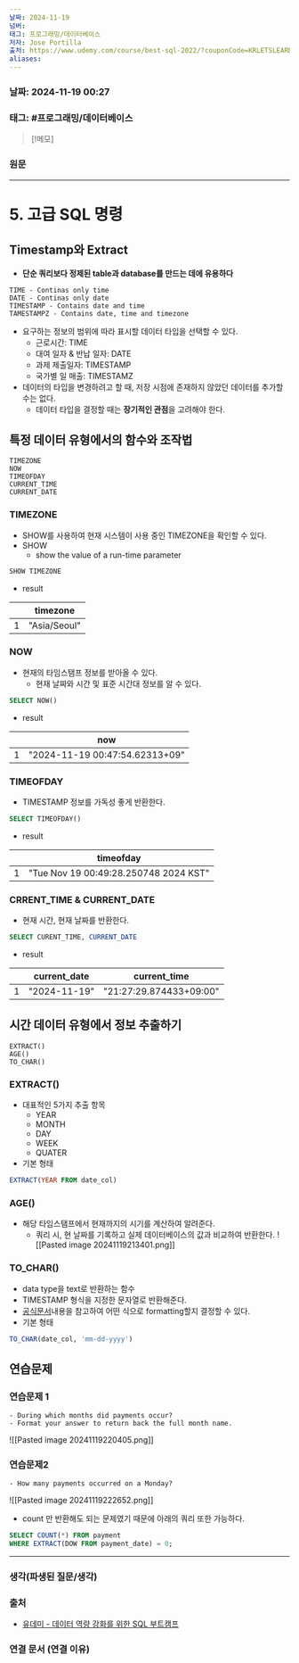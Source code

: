 ```yaml
---
날짜: 2024-11-19
넘버: 
태그: 프로그래밍/데이터베이스
저자: Jose Portilla
출처: https://www.udemy.com/course/best-sql-2022/?couponCode=KRLETSLEARNNOW
aliases:
---
```

### 날짜:  2024-11-19 00:27

### 태그: #프로그래밍/데이터베이스 

>[!메모]
>

### 원문
---
# 5. 고급 SQL 명령
## Timestamp와 Extract
- **단순 쿼리보다 정제된 table과 database를 만드는 데에 유용하다**
```
TIME - Continas only time
DATE - Continas only date
TIMESTAMP - Contains date and time
TAMESTAMPZ - Contains date, time and timezone
```
- 요구하는 정보의 범위에 따라 표시할 데이터 타입을 선택할 수 있다.
	- 근로시간: TIME
	- 대여 일자 & 반납 일자: DATE
	- 과제 제출일자: TIMESTAMP
	- 국가별 일 매출: TIMESTAMZ
- 데이터의 타입을 변경하려고 할 때, 저장 시점에 존재하지 않았던 데이터를 추가할 수는 없다.
	- 데이터 타입을 결정할 때는 **장기적인 관점**을 고려해야 한다.
## 특정 데이터 유형에서의 함수와 조작법
```
TIMEZONE
NOW
TIMEOFDAY
CURRENT_TIME
CURRENT_DATE
```
### TIMEZONE
- SHOW를 사용하여 현재 시스템이 사용 중인 TIMEZONE을 확인할 수 있다.
- SHOW
	- show the value of a run-time parameter
```sql
SHOW TIMEZONE
```
- result

|     | timezone     |
| --- | ------------ |
| 1   | "Asia/Seoul" |

### NOW
- 현재의 타임스탬프 정보를 받아올 수 있다.
	- 현재 날짜와 시간 및 표준 시간대 정보를 알 수 있다.
```sql
SELECT NOW()
```
- result

|     | now                            |
| --- | ------------------------------ |
| 1   | "2024-11-19 00:47:54.62313+09" |

### TIMEOFDAY
- TIMESTAMP 정보를 가독성 좋게 반환한다.
```sql
SELECT TIMEOFDAY()
```
- result

|     | timeofday                             |
| --- | ------------------------------------- |
| 1   | "Tue Nov 19 00:49:28.250748 2024 KST" |


### CRRENT_TIME & CURRENT_DATE
- 현재 시간, 현재 날짜를 반환한다.
```sql
SELECT CURENT_TIME, CURRENT_DATE
```
- result

|     | current_date | current_time            |
| --- | ------------ | ----------------------- |
| 1   | "2024-11-19" | "21:27:29.874433+09:00" |
## 시간 데이터 유형에서 정보 추출하기
```
EXTRACT()
AGE()
TO_CHAR()
```
### EXTRACT()
- 대표적인 5가지 추출 항목
	- YEAR
	- MONTH
	- DAY
	- WEEK
	- QUATER
- 기본 형태
```sql
EXTRACT(YEAR FROM date_col)
```
### AGE()
- 해당 타임스탬프에서 현재까지의 시기를 계산하여 알려준다.
	- 쿼리 시, 현 날짜를 기록하고 실제 데이터베이스의 값과 비교하여 반환한다.
![[Pasted image 20241119213401.png]]
### TO_CHAR()
- data type을 text로 반환하는 함수
- TIMESTAMP 형식을 지정한 문자열로 반환해준다.
- [공식문서](https://www.postgresql.org/docs/current/functions-formatting.html)내용을 참고하여 어떤 식으로 formatting할지 결정할 수 있다.
- 기본 형태
```sql
TO_CHAR(date_col, 'mm-dd-yyyy')
```

## 연습문제
### 연습문제 1
```
- During which months did payments occur?
- Format your answer to return back the full month name.
```
![[Pasted image 20241119220405.png]]
### 연습문제2
```
- How many payments occurred on a Monday?
```
![[Pasted image 20241119222652.png]]

- count 만 반환해도 되는 문제였기 때문에 아래의 쿼리 또한 가능하다.
```sql
SELECT COUNT(*) FROM payment
WHERE EXTRACT(DOW FROM payment_date) = 0;
```


---
### 생각(파생된 질문/생각)

### 출처
- [유데미 - 데이터 역량 강화를 위한 SQL 부트캠프](https://www.udemy.com/course/best-sql-2022)

### 연결 문서 (연결 이유)
